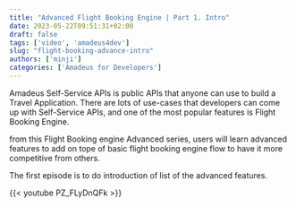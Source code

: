 ```yaml
---
title: "Advanced Flight Booking Engine | Part 1. Intro"
date: 2023-05-22T09:51:31+02:00
draft: false
tags: ['video', 'amadeus4dev']
slug: "flight-booking-advance-intro"
authors: ['minji']
categories: ['Amadeus for Developers']
---
```

Amadeus Self-Service APIs is public APIs that anyone can use to build a Travel Application. There are lots of use-cases that developers can come up with Self-Service APIs, and one of the most popular features is Flight Booking Engine.

from this Flight Booking engine Advanced series, users will learn advanced features to add on tope of  basic flight booking engine flow to have it more competitive from others. 

The first episode is to do introduction of list of the advanced features.

{{< youtube PZ_FLyDnQFk >}}